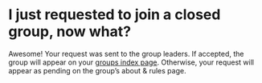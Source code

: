 # I just requested to join a closed group, now what?

Awesome! Your request was sent to the group leaders. If accepted, the group will appear on your [groups index page](https://fetlife.com/groups). Otherwise, your request will appear as pending on the group’s about & rules page.
